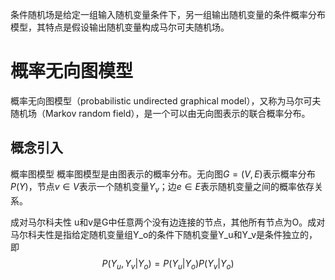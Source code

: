 条件随机场是给定一组输入随机变量条件下，另一组输出随机变量的条件概率分布模型，其特点是假设输出随机变量构成马尔可夫随机场。

# 概率无向图模型

概率无向图模型（probabilistic undirected graphical model），又称为马尔可夫随机场（Markov random field），是一个可以由无向图表示的联合概率分布。

## 概念引入

概率图模型 概率图模型是由图表示的概率分布。无向图$G=(V,E)$表示概率分布$P(Y)$，节点$v \in V$表示一个随机变量$Y_v$；边$e \in E$表示随机变量之间的概率依存关系。

成对马尔科夫性 u和v是G中任意两个没有边连接的节点，其他所有节点为O。成对马尔科夫性是指给定随机变量组Y_o的条件下随机变量Y_u和Y_v是条件独立的，即
$$
P(Y_u,Y_v|Y_o)=P(Y_u|Y_o)P(Y_v|Y_o)
$$










































